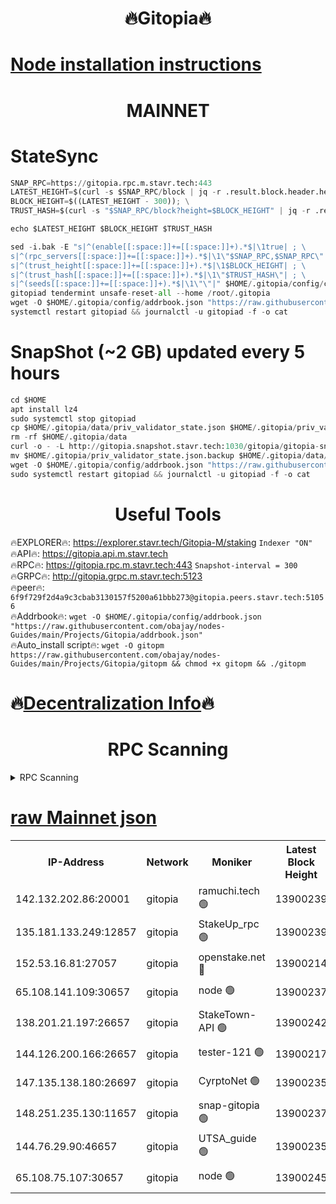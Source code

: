<h1 align="center"> 🔥Gitopia🔥</h1>

[Node installation instructions](https://github.com/obajay/nodes-Guides/tree/main/Projects/Gitopia)
=

<h1 align="center"> MAINNET</h1>

# StateSync
```python
SNAP_RPC=https://gitopia.rpc.m.stavr.tech:443
LATEST_HEIGHT=$(curl -s $SNAP_RPC/block | jq -r .result.block.header.height); \
BLOCK_HEIGHT=$((LATEST_HEIGHT - 300)); \
TRUST_HASH=$(curl -s "$SNAP_RPC/block?height=$BLOCK_HEIGHT" | jq -r .result.block_id.hash)

echo $LATEST_HEIGHT $BLOCK_HEIGHT $TRUST_HASH

sed -i.bak -E "s|^(enable[[:space:]]+=[[:space:]]+).*$|\1true| ; \
s|^(rpc_servers[[:space:]]+=[[:space:]]+).*$|\1\"$SNAP_RPC,$SNAP_RPC\"| ; \
s|^(trust_height[[:space:]]+=[[:space:]]+).*$|\1$BLOCK_HEIGHT| ; \
s|^(trust_hash[[:space:]]+=[[:space:]]+).*$|\1\"$TRUST_HASH\"| ; \
s|^(seeds[[:space:]]+=[[:space:]]+).*$|\1\"\"|" $HOME/.gitopia/config/config.toml
gitopiad tendermint unsafe-reset-all --home /root/.gitopia
wget -O $HOME/.gitopia/config/addrbook.json "https://raw.githubusercontent.com/obajay/nodes-Guides/main/Projects/Gitopia/addrbook.json"
systemctl restart gitopiad && journalctl -u gitopiad -f -o cat
```
# SnapShot (~2 GB) updated every 5 hours
```python
cd $HOME
apt install lz4
sudo systemctl stop gitopiad
cp $HOME/.gitopia/data/priv_validator_state.json $HOME/.gitopia/priv_validator_state.json.backup
rm -rf $HOME/.gitopia/data
curl -o - -L http://gitopia.snapshot.stavr.tech:1030/gitopia/gitopia-snap.tar.lz4 | lz4 -c -d - | tar -x -C $HOME/.gitopia --strip-components 2
mv $HOME/.gitopia/priv_validator_state.json.backup $HOME/.gitopia/data/priv_validator_state.json
wget -O $HOME/.gitopia/config/addrbook.json "https://raw.githubusercontent.com/obajay/nodes-Guides/main/Projects/Gitopia/addrbook.json"
sudo systemctl restart gitopiad && journalctl -u gitopiad -f -o cat
```
 <h1 align="center"> Useful Tools</h1>

🔥EXPLORER🔥:      https://explorer.stavr.tech/Gitopia-M/staking  `Indexer "ON"` \
🔥API🔥: 			 		 https://gitopia.api.m.stavr.tech \
🔥RPC🔥:           https://gitopia.rpc.m.stavr.tech:443              `Snapshot-interval = 300` \
🔥GRPC🔥:          http://gitopia.grpc.m.stavr.tech:5123 \
🔥peer🔥:					 `6f9f729f2d4a9c3cbab3130157f5200a61bbb273@gitopia.peers.stavr.tech:51056` \
🔥Addrbook🔥:    ```wget -O $HOME/.gitopia/config/addrbook.json "https://raw.githubusercontent.com/obajay/nodes-Guides/main/Projects/Gitopia/addrbook.json"``` \
🔥Auto_install script🔥: ```wget -O gitopm https://raw.githubusercontent.com/obajay/nodes-Guides/main/Projects/Gitopia/gitopm && chmod +x gitopm && ./gitopm```

🔥[Decentralization Info](https://github.com/obajay/StateSync-snapshots/tree/main/Projects/Gitopia/Decentralization)🔥
=

<h1 align="center"> RPC Scanning</h1>

<details>
<summary>RPC Scanning</summary>

<h2 align="center"> We scan nodes in real time every 4 hours. And we provide the final result of RPC endpoints.
We cannot influence the operation of these nodes in any way. </h2>


```python
If Voting Power is higher than 0 --> then the Node is a validator of the network and may be subject to attack and be a potential threat to the chain.
```
```python
We marked such validators with a red symbol
```

</details>

[raw Mainnet json](https://rpc-check.gitopm.stavr.tech/gitopm/rpc-gitopm-result.json)
=

<table><tr><th>IP-Address</th><th>Network</th><th>Moniker</th><th>Latest Block Height</th><th>Earliest Block Height</th><th>Catching Up</th><th>Tx Index</th><th>Voting Power</th><th>Scan Time</th></tr><tr><td>142.132.202.86:20001</td><td>gitopia</td><td>ramuchi.tech 🟢</td><td>13900239</td><td>6548337</td><td>False</td><td>on</td><td>0</td><td>2024-02-16T05:37:17.746379498UTC</td></tr><tr><td>135.181.133.249:12857</td><td>gitopia</td><td>StakeUp_rpc 🟢</td><td>13900239</td><td>8010001</td><td>False</td><td>on</td><td>0</td><td>2024-02-16T05:37:18.146407961UTC</td></tr><tr><td>152.53.16.81:27057</td><td>gitopia</td><td>openstake.net 🔴</td><td>13900214</td><td>10455001</td><td>False</td><td>off</td><td>42747</td><td>2024-02-16T05:36:36.163572233UTC</td></tr><tr><td>65.108.141.109:30657</td><td>gitopia</td><td>node 🟢</td><td>13900237</td><td>12299845</td><td>False</td><td>on</td><td>0</td><td>2024-02-16T05:37:15.055593710UTC</td></tr><tr><td>138.201.21.197:26657</td><td>gitopia</td><td>StakeTown-API 🟢</td><td>13900242</td><td>12733501</td><td>False</td><td>on</td><td>0</td><td>2024-02-16T05:37:22.565970320UTC</td></tr><tr><td>144.126.200.166:26657</td><td>gitopia</td><td>tester-121 🟢</td><td>13900217</td><td>12832814</td><td>False</td><td>off</td><td>0</td><td>2024-02-16T05:36:40.569404873UTC</td></tr><tr><td>147.135.138.180:26697</td><td>gitopia</td><td>CyrptoNet 🟢</td><td>13900235</td><td>12883228</td><td>False</td><td>off</td><td>0</td><td>2024-02-16T05:37:10.514734723UTC</td></tr><tr><td>148.251.235.130:11657</td><td>gitopia</td><td>snap-gitopia 🟢</td><td>13900237</td><td>12908001</td><td>False</td><td>on</td><td>0</td><td>2024-02-16T05:37:15.363382942UTC</td></tr><tr><td>144.76.29.90:46657</td><td>gitopia</td><td>UTSA_guide 🟢</td><td>13900235</td><td>13035301</td><td>False</td><td>on</td><td>0</td><td>2024-02-16T05:37:10.131659368UTC</td></tr><tr><td>65.108.75.107:30657</td><td>gitopia</td><td>node 🟢</td><td>13900245</td><td>13189502</td><td>False</td><td>on</td><td>0</td><td>2024-02-16T05:37:29.092912097UTC</td></tr></table>
